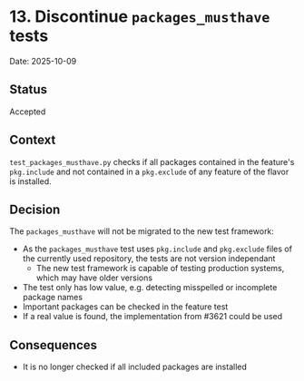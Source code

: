 # 13. Discontinue `packages_musthave` tests

Date: 2025-10-09

## Status

Accepted

## Context

`test_packages_musthave.py` checks if all packages contained in the feature's `pkg.include` and not contained in a `pkg.exclude` of any feature of the flavor is installed.

## Decision

The `packages_musthave` will not be migrated to the new test framework:

- As the `packages_musthave` test uses `pkg.include` and `pkg.exclude` files of the currently used repository, the tests are not version independant
    - The new test framework is capable of testing production systems, which may have older versions
- The test only has low value, e.g. detecting misspelled or incomplete package names
- Important packages can be checked in the feature test
- If a real value is found, the implementation from #3621 could be used

## Consequences

- It is no longer checked if all included packages are installed
